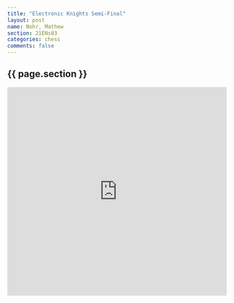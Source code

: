 ```yaml
---
title: "Electronic Knights Semi-Final"
layout: post
name: Nohr, Mathew
section: 21ENs03
categories: chess
comments: false
---
```


<h2>{{ page.section }}</h2>

<div style="display: flex; justify-content: center;">
    <iframe style='border: 0;' width='760px' height='480px' src='https://share.chessbase.com/SharedGames/frame/?p=X7v45wJ415J80pS/IwQz9xZs5ebrZkIXqK2mZABUvj3t8WpHAWovJ3Sf8dqJQbrA'></iframe>
</div>
